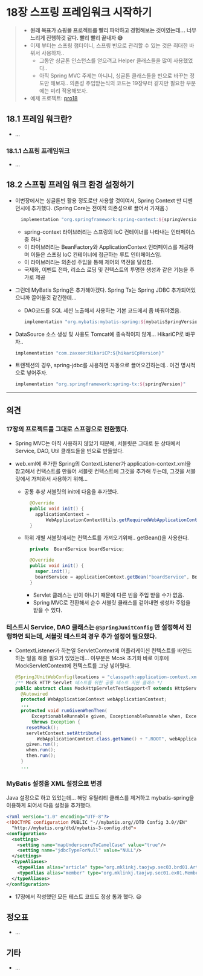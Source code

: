 # 18장 스프링 프레임워크 시작하기

> * **원래 목표가 쇼핑몰 프로젝트를 빨리 파악하고 경험해보는 것이였는데... 너무 느리게 진행하것 같다. 빨리 빨리 끝내자 😅**
> * 이제 부터는 스프링 챕터이니, 스프링 빈으로 관리할 수 있는 것은 최대한 바꿔서 사용하자..
>   * 그동안 싱글톤 인스턴스를 얻으려고 Helper 클래스들을 많이 사용했었다.. 
>   * 아직 Spring  MVC 주제는 아니니, 싱글톤 클래스들을 빈으로 바꾸는 정도만 해보자.. 의존성 주입받는식의 코드는 19장부터 같지만 필요한 부분에는 미리 적용해보자.
> * 예제 프로젝트: [pro18](pro18)



## 18.1 프레임 워크란?

* ...

### 18.1.1 스프링 프레임워크

* ...





## 18.2 스프링 프레임 워크 환경 설정하기

* 이번장에서는 싱글톤빈 활용 정도로만 사용할 것이여서, Spring Context 만 디펜던시에 추가했다. (Spring Core는 전이적 의존성으로 끌어서 가져옴.)

  ```groovy
    implementation "org.springframework:spring-context:${springVersion}"
  ```

  * spring-context 라이브러리는 스프링의 IoC 컨테이너를 나타내는 인터페이스 중 하나
  * 이 라이브러리는 BeanFactory와 ApplicationContext 인터페이스를 제공하며 이들은 스프링 IoC 컨테이너에 접근하는 루트 인터페이스임.
  * 이 라이브러리는 의존성 주입을 통해 제어의 역전을 달성함.
  * 국제화, 이벤트 전파, 리소스 로딩 및 컨텍스트의 투명한 생성과 같은 기능을 추가로 제공

  

* 그런데 MyBatis Spring은 추가해야겠다. Spring Tx는 Spring JDBC 추가되어있으니까 끌어올것 같긴한데...
  * DAO코드를 SQL 세션 노출해서 사용하는 기본 코드에서 좀 바꿔야겠음.

    ```groovy
    implementation "org.mybatis:mybatis-spring:${mybatisSpringVersion}"
    ```

* DataSource 소스 생성 및 사용도 Tomcat에 종속적이지 않게... HikariCP로 바꾸자..

  ```java
  implementation "com.zaxxer:HikariCP:${hikariCpVersion}"
  ```

* 트랜젝션의 경우, spring-jdbc를 사용하면 자동으로 끌어오긴하는데.. 이건 명시적으로 넣어주자.

  ```groovy
  implementation "org.springframework:spring-tx:${springVersion}"
  ```

  




---

## 의견

### 17장의 프로젝트를 그대로 스프링으로 전환했다.

* Spring MVC는 아직 사용하지 않았기 때문에, 서블릿은 그대로 둔 상태에서 Service, DAO, Util 클래드들을 빈으로 만들었다.

* web.xml에 추가한 Spring의 ContextListener가 application-context.xml을 참고해서 컨택스트를 만들어 서블릿 컨텍스트에 그것을 추가해 두는데, 그것을 서블릿에서 가져와서 사용하기 위해...

  * 공통 추상 서블릿의 init에 다음을 추가했다.

    ```java
      @Override
      public void init() {
        applicationContext =
            WebApplicationContextUtils.getRequiredWebApplicationContext(getServletContext());
      }
    ```

  * 하위 개별 서블릿에서는 컨택스트를 가져오기위해.. getBean()을 사용한다.

    ```java
      private  BoardService boardService;
    
      @Override
      public void init() {
        super.init();
        boardService = applicationContext.getBean("boardService", BoardService.class);
      }
    ```

    * Servlet 클래스는 빈이 아니기 때문에 다른 빈을 주입 받을 수가 없음.
    * Spring MVC로 전환해서 순수 서블릿 클래스를 겉어내면 생성자 주입을 받을 수 있다.

    

### 테스트시 Service, DAO 클래스는 `@SpringJunitConfig` 만 설정해서 진행하면 되는데, 서블릿 테스트의 경우  추가 설정이 필요했다.

* ContextListener가 하는일 ServletContext에 어플리케이션 컨텍스트를 바인드 하는 일을  해줄 필요가 있었는데... 이부분은 Mcok 초기화 바로 이후에 MockServletContext에 컨텍스트를 그냥 넣어줫다.

  ```java
  @SpringJUnitWebConfig(locations = "classpath:application-context.xml")
  /** Mock HTTP Servlet 테스트를 위한 공통 테스트 지원 클래스 */
  public abstract class MockHttpServletTestSupport<T extends HttpServlet> {
    @Autowired
    protected WebApplicationContext webApplicationContext;
    ...
    protected void runGivenWhenThen(
        ExceptionableRunnable given, ExceptionableRunnable when, ExceptionableRunnable then)
        throws Exception {
      resetMock();
      servletContext.setAttribute(
          WebApplicationContext.class.getName() + ".ROOT", webApplicationContext);
      given.run();
      when.run();
      then.run();
    }
    ...
  ```

  

### MyBatis 설정을 XML 설정으로 변경

Java 설정으로 하고 있었는데... 해당 유틸리티 클래스를 제거하고 mybatis-spring을 이용하게 되어서 다음 설정을 추가했다.

```xml
<?xml version="1.0" encoding="UTF-8"?>
<!DOCTYPE configuration PUBLIC "-//mybatis.org//DTD Config 3.0//EN"
  "http://mybatis.org/dtd/mybatis-3-config.dtd">
<configuration>
  <settings>
    <setting name="mapUnderscoreToCamelCase" value="true"/>
    <setting name="jdbcTypeForNull" value="NULL"/>
  </settings>
  <typeAliases>
    <typeAlias alias="article" type="org.mklinkj.taojwp.sec03.brd01.ArticleVO"/>
    <typeAlias alias="member" type="org.mklinkj.taojwp.sec01.ex01.MemberVO"/>
  </typeAliases>
</configuration>
```



* 17장에서 작성했던 모든 테스트 코드도 정상 통과 했다. 😃

  



## 정오표

* ...
  



## 기타

* ...

  